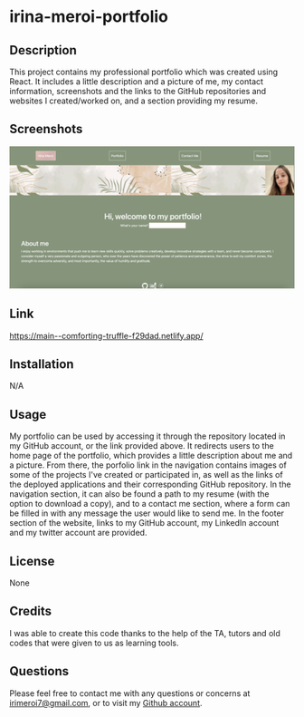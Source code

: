 # irina-meroi-portfolio

## Description
This project contains my professional portfolio which was created using React. It includes a little description and a picture of me, my contact information, screenshots and the links to the GitHub repositories and websites I created/worked on, and a section providing my resume.

## Screenshots
![](./src/assets/images/Portfolio.png)

## Link
https://main--comforting-truffle-f29dad.netlify.app/

## Installation
N/A

## Usage
My portfolio can be used by accessing it through the repository located in my GitHub account, or the link provided above. It redirects users to the home page of the portfolio, which provides a little description about me and a picture. From there, the porfolio link in the navigation contains images of some of the projects I've created or participated in, as well as the links of the deployed applications and their corresponding GitHub repository. In the navigation section, it can also be found a path to my resume (with the option to download a copy), and to a contact me section, where a form can be filled in with any message the user would like to send me. In the footer section of the website, links to my GitHub account, my LinkedIn account and my twitter account are provided.

## License
None

## Credits
I was able to create this code thanks to the help of the TA, tutors and old codes that were given to us as learning tools.

## Questions
Please feel free to contact me with any questions or concerns at [irimeroi7@gmail.com](mailto:irimeroi7@gmail.com), or to visit my [Github account](https://github.com/irimeroi).